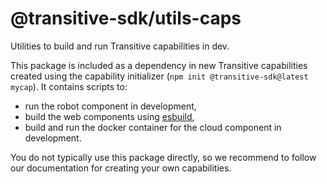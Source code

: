 # @transitive-sdk/utils-caps

Utilities to build and run Transitive capabilities in dev.

This package is included as a dependency in new Transitive capabilities created using the capability initializer (`npm init @transitive-sdk@latest mycap`). It contains scripts to:
- run the robot component in development,
- build the web components using [esbuild](https://esbuild.github.io/),
- build and run the docker container for the cloud component in development.

You do not typically use this package directly, so we recommend to follow our documentation for creating your own capabilities.
